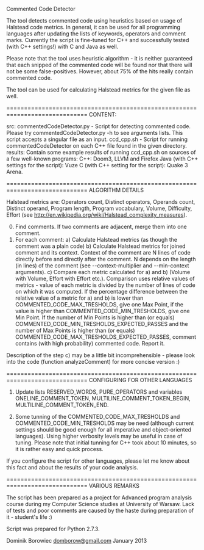 Commented Code Detector

The tool detects commented code using heuristics based on usage of Halstead 
code metrics. In general, it can be used for all programming languages after
updating the lists of keywords, operators and comment marks. Currently the
script is fine-tuned for C++ and successfully tested (with C++ settings!) with
C and Java as well.

Please note that the tool uses heuristic algorithm - it is neither guaranteed
that each snipped of the commented code will be found nor that there will not
be some false-positives. However, about 75% of the hits really contain 
commented code.

The tool can be used for calculating Halstead metrics for the given file as
well.


=============================================================================
CONTENT:

src\:
    commentedCodeDetector.py - Script for detecting commented code. Please
        try commentedCodeDetector.py -h to see arguments lists. This script 
        accepts a singular file as an input.
    ccd_cpp.sh - Script for running commentedCodeDetector on each C++ file
        found in the given directory.
results\:
    Contain some example results of running ccd_cpp.sh on sources of a few
    well-known programs:
        C++: Doom3, LLVM and Firefox
        Java (with C++ settings for the script): Vuze
        C (with C++ setting for the script): Quake 3 Arena.

        
=============================================================================
ALGORITHM DETAILS
        
Halstead metrics are: Operators count, Distinct operators, Operands count,
Distinct operand, Program length, Program vocabulary, Volume, Difficulty,
Effort (see http://en.wikipedia.org/wiki/Halstead_complexity_measures).

0) Find comments. If two comments are adjacent, merge them into one comment.
1) For each comment:
a) Calculate Halstead metrics (as though the comment was a plain code)
b) Calculate Halstead metrics for joined comment and its context. Context of 
the comment are N lines of code directly before and directly after the
comment. N depends on the length (in lines) of the comment (see 
--context-multiplier and --min-context arguments).
c) Compare each metric calculated for a) and b) (Volume with Volume, Effort
with Effort etc.). Comparison uses relative values of metrics - value
of each metric is divided by the number of lines of code on which it was
computed. If the percentage difference between the relative value of a metric
for a) and b) is lower than COMMENTED_CODE_MAX_TRESHOLDS, give one Max Point,
if the value is higher than COMMENTED_CODE_MIN_TRESHOLDS, give one Min Point.
If the number of Min Points is higher than (or equals)
COMMENTED_CODE_MIN_TRESHOLDS_EXPECTED_PASSES and the number of Max Points
is higher than (or equals) COMMENTED_CODE_MAX_TRESHOLDS_EXPECTED_PASSES,
comment contains (with high probability) commented code. Report it.

Description of the step c) may be a little bit incomprehensible - please
look into the code (function analyzeComment) for more concise version :)


=============================================================================
CONFIGURING FOR OTHER LANGUAGES
    
1) Update lists RESERVED_WORDS, PURE_OPERATORS and variables 
ONELINE_COMMENT_TOKEN, MULTILINE_COMMENT_TOKEN_BEGIN, 
MULTILINE_COMMENT_TOKEN_END.

2) Some tunning of the COMMENTED_CODE_MAX_TRESHOLDS and 
COMMENTED_CODE_MIN_TRESHOLDS may be need (although current settings should
be good enough for all imperative and object-oriented languages). Using
higher verbosity levels may be useful in case of tuning. Please note that
initial tunning for C++ took about 10 minutes, so it is rather easy and
quick process.

If you configure the script for other languages, please let me know about
this fact and about the results of your code analysis.


=============================================================================
VARIOUS REMARKS
        
The script has been prepared as a project for Advanced program analysis course
during my Computer Science studies at University of Warsaw. Lack of tests
and poor comments are caused by the haste during preparation of it - student's
life :)

Script was prepared for Python 2.7.3.



Dominik Borowiec
domborow@gmail.com
January 2013
